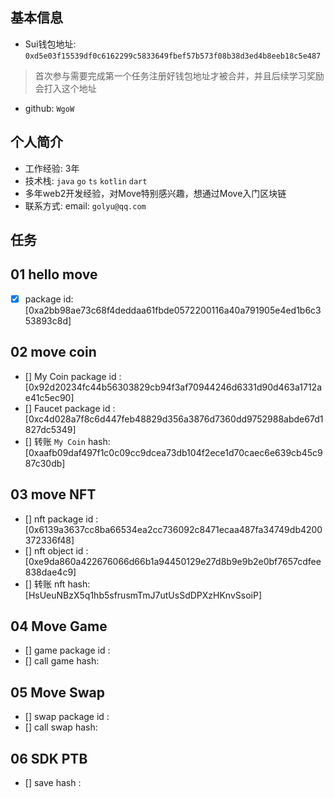 ## 基本信息
- Sui钱包地址: `0xd5e03f15539df0c6162299c5833649fbef57b573f08b38d3ed4b8eeb18c5e487`
> 首次参与需要完成第一个任务注册好钱包地址才被合并，并且后续学习奖励会打入这个地址
- github: `WgoW`

## 个人简介
- 工作经验: 3年
- 技术栈: `java` `go` `ts` `kotlin` `dart`
- 多年web2开发经验，对Move特别感兴趣，想通过Move入门区块链
- 联系方式: email: `golyu@qq.com`

## 任务

##   01 hello move  
- [x] package id: [0xa2bb98ae73c68f4deddaa61fbde0572200116a40a791905e4ed1b6c353893c8d]

##   02 move coin
- [] My Coin package id : [0x92d20234fc44b56303829cb94f3af70944246d6331d90d463a1712ae41c5ec90]
- [] Faucet package id : [0xc4d028a7f8c6d447feb48829d356a3876d7360dd9752988abde67d1827dc5349]
- [] 转账 `My Coin` hash: [0xaafb09daf497f1c0c09cc9dcea73db104f2ece1d70caec6e639cb45c987c30db]

##   03 move NFT
- [] nft package id : [0x6139a3637cc8ba66534ea2cc736092c8471ecaa487fa34749db4200372336f48]
- [] nft object id : [0xe9da860a422676066d66b1a94450129e27d8b9e9b2e0bf7657cdfee838dae4c9]
- [] 转账 nft  hash: [HsUeuNBzX5q1hb5sfrusmTmJ7utUsSdDPXzHKnvSsoiP]

##   04 Move Game
- [] game package id :
- [] call game hash:

##   05 Move Swap
- [] swap package id :
- [] call swap hash:

##   06 SDK PTB
- [] save hash :
